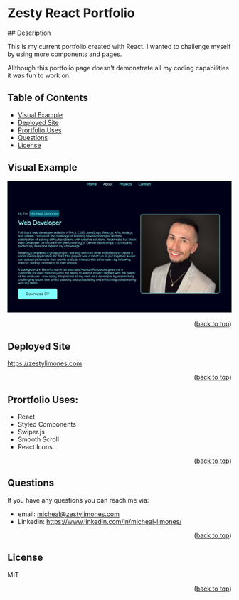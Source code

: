 # Zesty React Portfolio

<div id="top"></div>
## Description

This is my current portfolio created with React. I wanted to challenge myself by using more components and pages.

Allthough this portfolio page doesn't demonstrate all my coding capabilities it was fun to work on.

## Table of Contents

- [Visual Example](#visual-example)
- [Deployed Site](#deployed-site)
- [Prortfolio Uses](#profile-uses)
- [Questions](#questions)
- [License](#license)

## Visual Example

![main page of my portfolio](./src/assets/images/portfolio-screenshot.jpg)

<p align="right">(<a href="#top">back to top</a>)</p>

## Deployed Site

https://zestylimones.com

<p align="right">(<a href="#top">back to top</a>)</p>

## Prortfolio Uses:

- React
- Styled Components
- Swiper.js
- Smooth Scroll
- React Icons

<p align="right">(<a href="#top">back to top</a>)</p>

## Questions

If you have any questions you can reach me via:

- email: micheal@zestylimones.com
- LinkedIn: https://www.linkedin.com/in/micheal-limones/

<p align="right">(<a href="#top">back to top</a>)</p>

## License

MIT

<p align="right">(<a href="#top">back to top</a>)</p>
